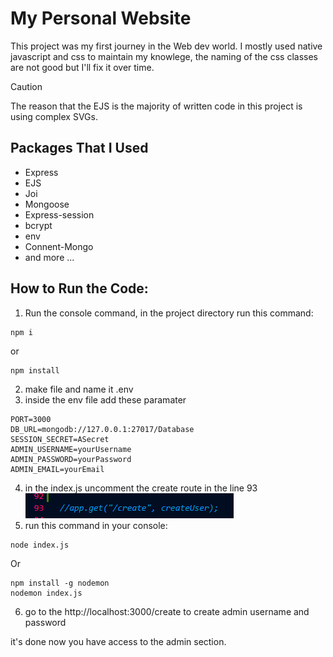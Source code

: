 # My Personal Website

This project was my first journey in the Web dev world.
I mostly used native javascript and css to maintain my knowlege,
the naming of the css classes are not good but I'll fix it over time.
 
> [!CAUTION]
> The reason that the EJS is the majority of written code in this project is using complex SVGs.

## Packages That I Used

* Express
* EJS
* Joi
* Mongoose
* Express-session
* bcrypt
* env
* Connent-Mongo
* and more ...

## How to Run the Code:

1. Run the console command, in the project directory run this command:
```console
npm i
```
or
```console
npm install
```
2. make file and name it .env
3. inside the env file add these paramater
```env
PORT=3000
DB_URL=mongodb://127.0.0.1:27017/Database
SESSION_SECRET=ASecret
ADMIN_USERNAME=yourUsername
ADMIN_PASSWORD=yourPassword
ADMIN_EMAIL=yourEmail
```
4. in the index.js uncomment the create route in the line 93
![route](media/line93.png)
5. run this command in your console:
```console
node index.js
```
Or 
```console
npm install -g nodemon
nodemon index.js
```
6. go to the http://localhost:3000/create to create admin username and password

it's done now you have access to the admin section.
